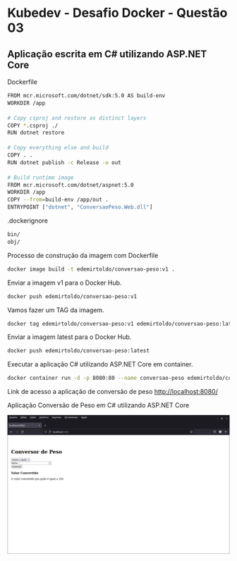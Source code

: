 # Kubedev - Desafio Docker - Questão 03

## Aplicação escrita em C# utilizando ASP.NET Core

Dockerfile

```bash
FROM mcr.microsoft.com/dotnet/sdk:5.0 AS build-env
WORKDIR /app
 
# Copy csproj and restore as distinct layers
COPY *.csproj ./
RUN dotnet restore
 
# Copy everything else and build
COPY . .
RUN dotnet publish -c Release -o out
 
# Build runtime image
FROM mcr.microsoft.com/dotnet/aspnet:5.0
WORKDIR /app
COPY --from=build-env /app/out .
ENTRYPOINT ["dotnet", "ConversaoPeso.Web.dll"]
```

.dockerignore

```bash
bin/
obj/
```
 
Processo de construção da imagem com Dockerfile

```bash
docker image build -t edemirtoldo/conversao-peso:v1 .
```
Enviar a imagem v1 para o Docker Hub.

```bash
docker push edemirtoldo/conversao-peso:v1
```

Vamos fazer um TAG da imagem.

```bash
docker tag edemirtoldo/conversao-peso:v1 edemirtoldo/conversao-peso:latest
```

Enviar a imagem latest para o Docker Hub.

```bash
docker push edemirtoldo/conversao-peso:latest
```

Executar a aplicação C# utilizando ASP.NET Core em container.

```bash
docker container run -d -p 8080:80 --name conversao-peso edemirtoldo/conversao-peso:v1
```

Link de acesso a aplicação de conversão de peso <http://localhost:8080/>

Aplicação Conversão de Peso em C# utilizando ASP.NET Core

![peso1](https://github.com/edemirtoldo/conversao-peso/blob/main/img/peso1.png)
